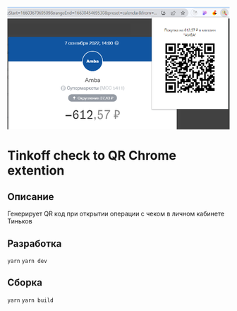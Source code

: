 ![](public/screen.png)

# Tinkoff check to QR Chrome extention

## Описание

Генерирует QR код при открытии операции с чеком в личном кабинете Тиньков

## Разработка
`yarn`
`yarn dev`

## Сборка
`yarn`
`yarn build`


